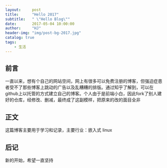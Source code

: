 ```yaml
---
layout:     post
title:      "Hello 2017"
subtitle:   " \"Hello Blog\""
date:       2017-05-04 10:00:00
author:     "HJ"
header-img: "img/post-bg-2017.jpg"
catalog: true
tags:
    - 生活
---
```


## 前言

一直以来，想有个自己的网站空间，网上有很多可以免费注册的博客，但强迫症患者受不了那些博客上跳动的广告以及乱糟糟的排版。通过知乎了解到，可以在github上以托管的方式建立自己的博客。个人由于是前端小白，因此fork了别人建好的仓库，经修改、删减，最终成了这副模样，把原来的改的面目全非

## 正文

这篇博客主要用于学习和记录，主要行业：嵌入式 linux

## 后记

新的开始，希望一直坚持
